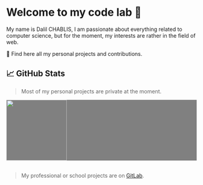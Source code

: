 # Welcome to my code lab 👋

My name is Dalil CHABLIS, I am passionate about everything related to computer science, but for the moment, my interests are rather in the field of web.

📍  Find here all my personal projects and contributions.

## &#x1f4c8; GitHub Stats

> Most of my personal projects are private at the moment.

<div style="width: 100%; background-color: grey;">
  <div style="display: flex; align-items: center; justify-content: space-between">
    <img style="height: 160px" src="https://github-readme-stats.vercel.app/api?username=dalil01&show_icons=true&layout=compact&show_icons=true&title_color=ffffff&icon_color=34abeb&text_color=daf7dc&bg_color=151515" />
  </div>
</div>

<br/>

> My professional or school projects are on <a href="https://gitlab.com/dalil01" target="_blank">GitLab</a>.
